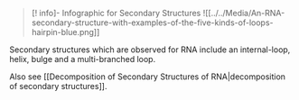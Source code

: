 
> [! info]- Infographic for Secondary Structures
![[../../Media/An-RNA-secondary-structure-with-examples-of-the-five-kinds-of-loops-hairpin-blue.png]]

Secondary structures which are observed for RNA include an internal-loop, helix, bulge and a multi-branched loop. 

Also see [[Decomposition of Secondary Structures of RNA|decomposition of secondary structures]].




